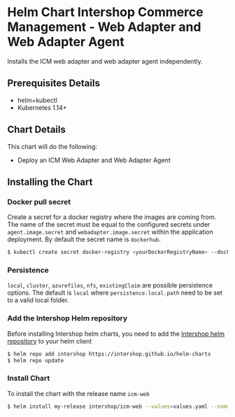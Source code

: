# Helm Chart Intershop Commerce Management - Web Adapter and Web Adapter Agent

Installs the ICM web adapter and web adapter agent independently.

## Prerequisites Details

* helm+kubectl
* Kubernetes 1.14+

## Chart Details
This chart will do the following:

* Deploy an ICM Web Adapter and Web Adapter Agent

## Installing the Chart

### Docker pull secret
Create a secret for a docker registry where the images are coming from. The name of the secret must be equal to the configured secrets under `agent.image.secret` and `webadapter.image.secret` within the application deployment. By default the secret name is `dockerhub`.

```bash
$ kubectl create secret docker-registry <yourDockerRegistryName> --docker-server=<yourDockerRegistryServer> --docker-username=<yourUsername> --docker-password=<yourPassword> --docker-email=<yourEmail>
```

### Persistence

`local`, `cluster`, `azurefiles`, `nfs`, `existingClaim` are possible persistence options.
The default is `local` where `persistence.local.path` need to be set to a valid local folder.

### Add the Intershop Helm repository

Before installing Intershop helm charts, you need to add the [Intershop helm repository](https://intershop.github.io/helm-charts) to your helm client

```bash
$ helm repo add intershop https://intershop.github.io/helm-charts
$ helm repo update
```

### Install Chart
To install the chart with the release name `icm-web`
```bash
$ helm install my-release intershop/icm-web --values=values.yaml --namespace icm-web
```